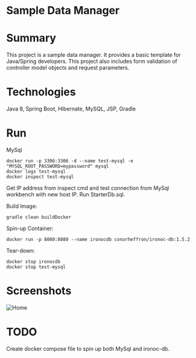 Sample Data Manager
================

# Summary
This project is a sample data manager. It provides a basic template for Java/Spring developers. This project also includes form validation of controller model objects and request parameters.

# Technologies
Java 8, Spring Boot, Hibernate, MySQL, JSP, Gradle

# Run
MySql
```
docker run -p 3306:3306 -d --name test-mysql -e "MYSQL_ROOT_PASSWORD=mypassword" mysql
docker logs test-mysql
docker inspect test-mysql
```
Get IP address from inspect cmd and test connection from MySql workbench with new host IP. Run StarterDb.sql.

Build Image:
```
gradle clean buildDocker
```

Spin-up Container: 
```
docker run -p 8080:8080 --name ironocdb conorheffron/ironoc-db:1.5.2
```

Tear-down:
```
docker stop ironocdb
docker stop test-mysql
```

# Screenshots
![Home](https://github.com/conorheffron/ironoc-hibernate/blob/dev/screenshots/DBManager.png?raw=true "Home Page")

# TODO
Create docker compose file to spin up both MySql and ironoc-db.
